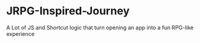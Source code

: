 # JRPG-Inspired-Journey
A Lot of JS and Shortcut logic that turn opening an app into a fun RPG-like experience

